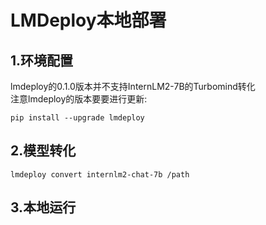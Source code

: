 # LMDeploy本地部署
## 1.环境配置
lmdeploy的0.1.0版本并不支持InternLM2-7B的Turbomind转化  
注意lmdeploy的版本要要进行更新:  
```
pip install --upgrade lmdeploy
```

## 2.模型转化
```
lmdeploy convert internlm2-chat-7b /path
```

## 3.本地运行
